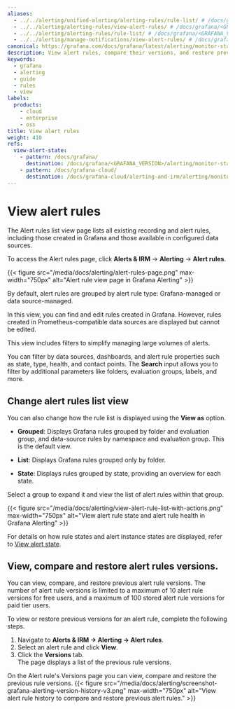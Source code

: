 ```yaml
---
aliases:
  - ../../alerting/unified-alerting/alerting-rules/rule-list/ # /docs/grafana/<GRAFANA_VERSION>/alerting/unified-alerting/alerting-rules/rule-list
  - ../../alerting/alerting-rules/view-alert-rules/ # /docs/grafana/<GRAFANA_VERSION>/alerting/alerting-rules/view-alert-rules
  - ../../alerting/alerting-rules/rule-list/ # /docs/grafana/<GRAFANA_VERSION>/alerting/alerting-rules/rule-list
  - ../../alerting/manage-notifications/view-alert-rules/ # /docs/grafana/<GRAFANA_VERSION>/alerting/manage-notifications/view-alert-rules/
canonical: https://grafana.com/docs/grafana/latest/alerting/monitor-status/view-alert-rules/
description: View alert rules, compare their versions, and restore previous alert rules.
keywords:
  - grafana
  - alerting
  - guide
  - rules
  - view
labels:
  products:
    - cloud
    - enterprise
    - oss
title: View alert rules
weight: 410
refs:
  view-alert-state:
    - pattern: /docs/grafana/
      destination: /docs/grafana/<GRAFANA_VERSION>/alerting/monitor-status/view-alert-state/
    - pattern: /docs/grafana-cloud/
      destination: /docs/grafana-cloud/alerting-and-irm/alerting/monitor-status/view-alert-state/
---
```


# View alert rules

The Alert rules list view page lists all existing recording and alert rules, including those created in Grafana and those available in configured data sources.

To access the Alert rules page, click **Alerts & IRM** -> **Alerting** -> **Alert rules**.

{{< figure src="/media/docs/alerting/alert-rules-page.png" max-width="750px" alt="Alert rule view page in Grafana Alerting" >}}

By default, alert rules are grouped by alert rule type: Grafana-managed or data source-managed.

In this view, you can find and edit rules created in Grafana. However, rules created in Prometheus-compatible data sources are displayed but cannot be edited.

This view includes filters to simplify managing large volumes of alerts.

You can filter by data sources, dashboards, and alert rule properties such as state, type, health, and contact points. The **Search** input allows you to filter by additional parameters like folders, evaluation groups, labels, and more.

## Change alert rules list view

You can also change how the rule list is displayed using the **View as** option.

- **Grouped**: Displays Grafana rules grouped by folder and evaluation group, and data-source rules by namespace and evaluation group. This is the default view.

- **List**: Displays Grafana rules grouped only by folder.

- **State**: Displays rules grouped by state, providing an overview for each state.

Select a group to expand it and view the list of alert rules within that group.

{{< figure src="/media/docs/alerting/view-alert-rule-list-with-actions.png" max-width="750px" alt="View alert rule state and alert rule health in Grafana Alerting" >}}

For details on how rule states and alert instance states are displayed, refer to [View alert state](ref:view-alert-state).

## View, compare and restore alert rules versions.

You can view, compare, and restore previous alert rule versions. The number of alert rule versions is limited to a maximum of 10 alert rule versions for free users, and a maximum of 100 stored alert rule versions for paid tier users.

To view or restore previous versions for an alert rule, complete the following steps.

1. Navigate to **Alerts & IRM -> Alerting -> Alert rules**.
1. Select an alert rule and click **View**.
1. Click the **Versions** tab.  
   The page displays a list of the previous rule versions.

On the Alert rule's Versions page you can view, compare and restore the previous rule versions.
{{< figure src="/media/docs/alerting/screenshot-grafana-alerting-version-history-v3.png" max-width="750px" alt="View alert rule history to compare and restore previous alert rules." >}}
